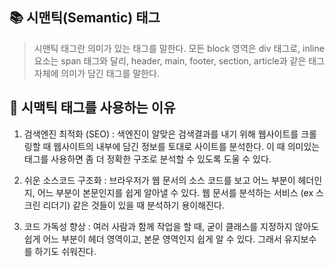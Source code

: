 ## 📚 시맨틱(Semantic) 태그
    

 > 시맨틱 태그란 의미가 있는 태그를 말한다. 
 > 모든 block 영역은 div 태그로, inline 요소는 span 태그와 달리, header, main, footer, section, article과 같은 태그 자체에 의미가 담긴 태그를 말한다.
      

## 🤔 시맥틱 태그를 사용하는 이유

    
1. 검색엔진 최적화 (SEO)
   : 색엔진이 알맞은 검색결과를 내기 위해 웹사이트를 크롤링할 때 웹사이트의 내부에 담긴 정보를 토대로 사이트를 분석한다. 이 때 의미있는 태그를 사용하면 좀 더 정확한 구조로 분석할 수 있도록 도울 수 있다.
        
2. 쉬운 소스코드 구조화
   : 브라우저가 웹 문서의 소스 코드를 보고 어느 부분이 헤더인지, 어느 부분이 본문인지를 쉽게 알아낼 수 있다. 웹 문서를 분석하는 서비스 (ex 스크린 리더기) 같은 것들이 있을 때 분석하기 용이해진다.
        
3. 코드 가독성 향상
   : 여러 사람과 함께 작업을 할 때, 굳이 클래스를 지정하지 않아도 쉽게 어느 부분이 헤더 영역이고, 본문 영역인지 쉽게 알 수 있다. 그래서 유지보수를 하기도 쉬워진다.
